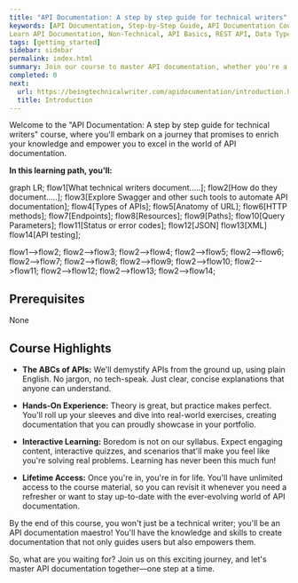 ```yaml
---
title: "API Documentation: A step by step guide for technical writers"
keywords: [API Documentation, Step-by-Step Guide, API Documentation Course
Learn API Documentation, Non-Technical, API Basics, REST API, Data Types in API, API Authentication, JSON and XML in Documentation, API Documentation Tools, Hands-On Exercises, Lifetime Access, Technical Writing Skills, Master API Documentation, Complete API Reference Documentation, Documentation Best Practices, technical writer, API tutorial, JSON, XML, API reference documentation, API automation, API best practices, API design, API security, API testing, API documentation software]
tags: [getting_started]
sidebar: sidebar
permalink: index.html
summary: Join our course to master API documentation, whether you're a seasoned pro or new to tech. We break it down for non-technical folks too. Gain hands-on experience and interactive learning. By the end, you'll be an API documentation expert. Enroll now and empower your technical writing skills!
completed: 0
next:
  url: https://beingtechnicalwriter.com/apidocumentation/introduction.html
  title: Introduction
---
```


Welcome to the "API Documentation: A step by step guide for technical writers" course, where you'll embark on a journey that promises to enrich your knowledge and empower you to excel in the world of API documentation. 

**In this learning path, you'll:**

<div class="mermaid">
  graph LR;  
  flow1[What technical writers document.....];
  flow2[How do they document.....];
  flow3[Explore Swagger and other such tools to automate API documentation];
  flow4[Types of APIs];
  flow5[Anatomy of URL];
  flow6[HTTP methods];
  flow7[Endpoints];
  flow8[Resources];
  flow9[Paths];
  flow10[Query Parameters];
  flow11[Status or error codes];
  flow12[JSON]
  flow13[XML]
  flow14[API testing];

  flow1-->flow2;
  flow2-->flow3;
  flow2-->flow4;
  flow2-->flow5;
  flow2-->flow6;
  flow2-->flow7;
  flow2-->flow8;
  flow2-->flow9;
  flow2-->flow10;
  flow2-->flow11;
  flow2-->flow12;
  flow2-->flow13;
  flow2-->flow14;
</div>

## Prerequisites
None

## Course Highlights

* **The ABCs of APIs:** We'll demystify APIs from the ground up, using plain English. No jargon, no tech-speak. Just clear, concise explanations that anyone can understand.

* **Hands-On Experience:** Theory is great, but practice makes perfect. You'll roll up your sleeves and dive into real-world exercises, creating documentation that you can proudly showcase in your portfolio.

* **Interactive Learning:** Boredom is not on our syllabus. Expect engaging content, interactive quizzes, and scenarios that'll make you feel like you're solving real problems. Learning has never been this much fun!

* **Lifetime Access:** Once you're in, you're in for life. You'll have unlimited access to the course material, so you can revisit it whenever you need a refresher or want to stay up-to-date with the ever-evolving world of API documentation.

By the end of this course, you won't just be a technical writer; you'll be an API documentation maestro! You'll have the knowledge and skills to create documentation that not only guides users but also empowers them.

So, what are you waiting for? Join us on this exciting journey, and let's master API documentation together—one step at a time.